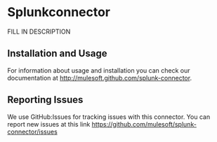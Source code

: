 
Splunkconnector
=========================

FILL IN DESCRIPTION

Installation and Usage
----------------------

For information about usage and installation you can check our documentation at http://mulesoft.github.com/splunk-connector.

Reporting Issues
----------------

We use GitHub:Issues for tracking issues with this connector. You can report new issues at this link https://github.com/mulesoft/splunk-connector/issues
